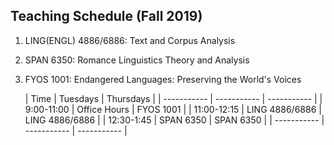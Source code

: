 ## Teaching Schedule (Fall 2019)
1.  LING(ENGL) 4886/6886: Text and Corpus Analysis
2.  SPAN 6350: Romance Linguistics Theory and Analysis
3.  FYOS 1001: Endangered Languages: Preserving the World's Voices

	| Time | Tuesdays | Thursdays |
| ----------- | ----------- |  ----------- |
| 9:00-11:00 | Office Hours | FYOS 1001 |
| 11:00-12:15 | LING 4886/6886 | LING 4886/6886 |
| 12:30-1:45 | SPAN 6350 | SPAN 6350 |
| ----------- | ----------- |  ----------- |
